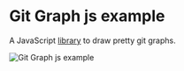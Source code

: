# Git Graph js example
A JavaScript [library](https://www.nicoespeon.com/gitgraph.js/#0) to draw pretty git graphs.

![Git Graph js example](/git-graph-js-example/example.PNG)

